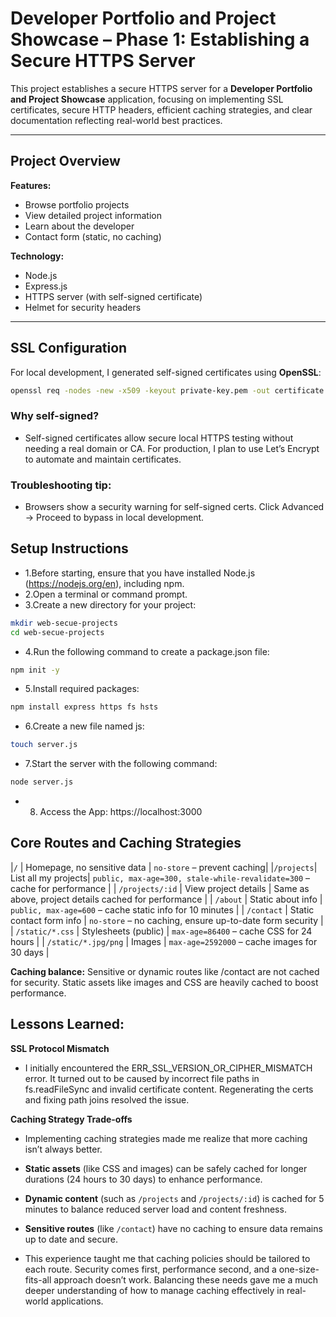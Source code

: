# Developer Portfolio and Project Showcase – Phase 1: Establishing a Secure HTTPS Server

This project establishes a secure HTTPS server for a **Developer Portfolio and Project Showcase** application, focusing on implementing SSL certificates, secure HTTP headers, efficient caching strategies, and clear documentation reflecting real-world best practices.

---

## Project Overview

**Features:**

- Browse portfolio projects
- View detailed project information
- Learn about the developer
- Contact form (static, no caching)

**Technology:**

- Node.js
- Express.js
- HTTPS server (with self-signed certificate)
- Helmet for security headers

---

## SSL Configuration

For local development, I generated self-signed certificates using **OpenSSL**:

```bash
openssl req -nodes -new -x509 -keyout private-key.pem -out certificate.pem -days 365

```

### Why self-signed?

- Self-signed certificates allow secure local HTTPS testing without needing a real domain or CA. For production, I plan to use Let’s Encrypt to automate and maintain certificates.

### Troubleshooting tip:

- Browsers show a security warning for self-signed certs. Click Advanced → Proceed to bypass in local development.

## Setup Instructions

- 1.Before starting, ensure that you have installed Node.js (https://nodejs.org/en), including npm.
- 2.Open a terminal or command prompt.
- 3.Create a new directory for your project:

```bash
mkdir web-secue-projects
cd web-secue-projects
```

- 4.Run the following command to create a package.json file:

```bash
npm init -y
```

- 5.Install required packages:

```bash
npm install express https fs hsts
```

- 6.Create a new file named js:

```bash
touch server.js
```

- 7.Start the server with the following command:

```bash
node server.js
```

- 8. Access the App:
     https://localhost:3000

## Core Routes and Caching Strategies

|`/` | Homepage, no sensitive data | `no-store` – prevent caching|
|`/projects`| List all my projects| `public, max-age=300, stale-while-revalidate=300` – cache for performance |
| `/projects/:id` | View project details | Same as above, project details cached for performance |
| `/about` | Static about info | `public, max-age=600` – cache static info for 10 minutes |
| `/contact` | Static contact form info | `no-store` – no caching, ensure up-to-date form security |
| `/static/*.css` | Stylesheets (public) | `max-age=86400` – cache CSS for 24 hours |
| `/static/*.jpg/png` | Images | `max-age=2592000` – cache images for 30 days |

**Caching balance:**
Sensitive or dynamic routes like /contact are not cached for security. Static assets like images and CSS are heavily cached to boost performance.

## Lessons Learned:

**SSL Protocol Mismatch**

- I initially encountered the ERR_SSL_VERSION_OR_CIPHER_MISMATCH error. It turned out to be caused by incorrect file paths in fs.readFileSync and invalid certificate content. Regenerating the certs and fixing path joins resolved the issue.

**Caching Strategy Trade-offs**

- Implementing caching strategies made me realize that more caching isn’t always better.

- **Static assets** (like CSS and images) can be safely cached for longer durations (24 hours to 30 days) to enhance performance.
- **Dynamic content** (such as `/projects` and `/projects/:id`) is cached for 5 minutes to balance reduced server load and content freshness.
- **Sensitive routes** (like `/contact`) have no caching to ensure data remains up to date and secure.

- This experience taught me that caching policies should be tailored to each route. Security comes first, performance second, and a one-size-fits-all approach doesn’t work. Balancing these needs gave me a much deeper understanding of how to manage caching effectively in real-world applications.
